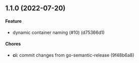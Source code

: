 ## 1.1.0 (2022-07-20)

#### Feature

* dynamic container naming (#10) (d75366d1)

#### Chores

* **ci:** commit changes from go-semantic-release (9f48b6a8)

